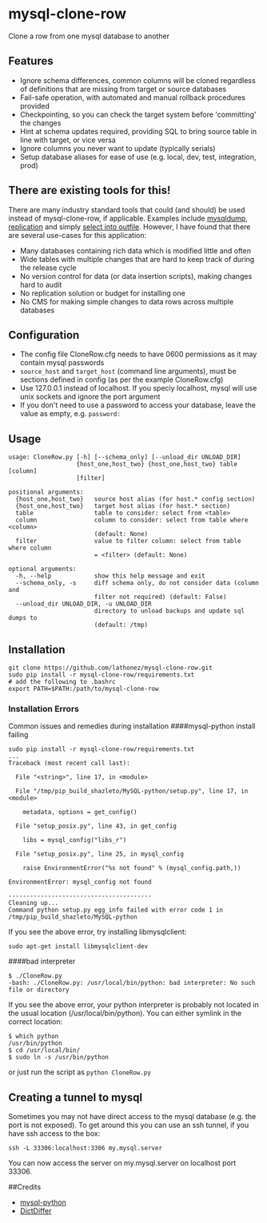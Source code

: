 # mysql-clone-row
Clone a row from one mysql database to another

## Features
* Ignore schema differences, common columns will be cloned regardless of definitions that are missing from target or source databases
* Fail-safe operation, with automated and manual rollback procedures provided
* Checkpointing, so you can check the target system before 'committing' the changes
* Hint at schema updates required, providing SQL to bring source table in line with target, or vice versa
* Ignore columns you never want to update (typically serials)
* Setup database aliases for ease of use (e.g. local, dev, test, integration, prod)

## There are existing tools for this!
There are many industry standard tools that could (and should) be used instead of mysql-clone-row, if applicable. Examples include [mysqldump](https://dev.mysql.com/doc/refman/5.1/en/mysqldump.html), [replication](https://dev.mysql.com/doc/refman/5.0/en/replication.html) and simply [select into outfile](https://dev.mysql.com/doc/refman/5.1/en/select-into.html).
However, I have found that there are several use-cases for this application:
* Many databases containing rich data which is modified little and often
* Wide tables with multiple changes that are hard to keep track of during the release cycle
* No version control for data (or data insertion scripts), making changes hard to audit
* No replication solution or budget for installing one
* No CMS for making simple changes to data rows across multiple databases

## Configuration
* The config file CloneRow.cfg needs to have 0600 permissions as it may contain mysql passwords
* `source_host` and `target_host` (command line arguments), must be sections defined in config (as per the example CloneRow.cfg)
* Use 127.0.0.1 instead of localhost. If you speciy localhost, mysql will use unix sockets and ignore the port argument
* If you don't need to use a password to access your database, leave the value as empty, e.g. `password:`

## Usage

```
usage: CloneRow.py [-h] [--schema_only] [--unload_dir UNLOAD_DIR]
                   {host_one,host_two} {host_one,host_two} table [column]
                   [filter]

positional arguments:
  {host_one,host_two}   source host alias (for host.* config section)
  {host_one,host_two}   target host alias (for host.* section)
  table                 table to consider: select from <table>
  column                column to consider: select from table where <column>
                        (default: None)
  filter                value to filter column: select from table where column
                        = <filter> (default: None)

optional arguments:
  -h, --help            show this help message and exit
  --schema_only, -s     diff schema only, do not consider data (column and
                        filter not required) (default: False)
  --unload_dir UNLOAD_DIR, -u UNLOAD_DIR
                        directory to unload backups and update sql dumps to
                        (default: /tmp)
```

## Installation
```
git clone https://github.com/lathonez/mysql-clone-row.git
sudo pip install -r mysql-clone-row/requirements.txt
# add the following to .bashrc
export PATH=$PATH:/path/to/mysql-clone-row
```

### Installation Errors
Common issues and remedies during installation
####mysql-python install failing

```
sudo pip install -r mysql-clone-row/requirements.txt
...
Traceback (most recent call last):

  File "<string>", line 17, in <module>

  File "/tmp/pip_build_shazleto/MySQL-python/setup.py", line 17, in <module>

    metadata, options = get_config()

  File "setup_posix.py", line 43, in get_config

    libs = mysql_config("libs_r")

  File "setup_posix.py", line 25, in mysql_config

    raise EnvironmentError("%s not found" % (mysql_config.path,))

EnvironmentError: mysql_config not found

----------------------------------------
Cleaning up...
Command python setup.py egg_info failed with error code 1 in /tmp/pip_build_shazleto/MySQL-python
```

If you see the above error, try installing libmysqlclient:

`sudo apt-get install libmysqlclient-dev`

####bad interpreter

```
$ ./CloneRow.py
-bash: ./CloneRow.py: /usr/local/bin/python: bad interpreter: No such file or directory
```

If you see the above error, your python interpreter is probably not located in the usual location (/usr/local/bin/python). You can either symlink in the correct location:

```
$ which python
/usr/bin/python
$ cd /usr/local/bin/
$ sudo ln -s /usr/bin/python
```

or just run the script as `python CloneRow.py`


## Creating a tunnel to mysql
Sometimes you may not have direct access to the mysql database (e.g. the port is not exposed). To get around this you can use an ssh tunnel, if you have ssh access to the box:

`ssh -L 33306:localhost:3306 my.mysql.server`

You can now access the server on my.mysql.server on localhost port 33306.

##Credits
* [mysql-python](http://mysql-python.sourceforge.net/MySQLdb.html)
* [DictDiffer](https://github.com/hughdbrown/dictdiffer)
